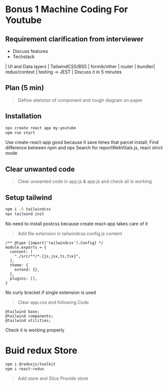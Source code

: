# Bonus 1 Machine Coding For Youtube

## Requirement clarification from interviewer

- Discuss features
- Techstack

| UI and Data layers | TailwindCSS/BS5 | formik/other | router | bundler| redux/context | testing -> JEST | Discuss it in 5 minutes

## Plan (5 min)

> Define skeloton of component and rough diagram on paper

## Installation

```sh
npx create react app my-youtube
npm run start
```

Use create-react-app good because it save times that parcel install; Find difference between npm and npx
Search for reportWebVitals.js, react strict mode

## Clear unwanted code

> Clear unwanted code in app.js & app.js and check all is working

## Setup tailwind

```sh
npm i -D tailwindcss
npx tailwind init
```

No need to install postcss because create react-app takes care of it

> Add file extension in tailwindcss.config.js content

```
/** @type {import('tailwindcss').Config} */
module.exports = {
  content: [
    "./src/**/*.{js,jsx,ts,tsx}",
  ],
  theme: {
    extend: {},
  },
  plugins: [],
}
```

No curly bracket if single extension is used

> Clear app.css and following Code

```
@tailwind base;
@tailwind components;
@tailwind utilities;
```

Check it is working properly

# Buid redux Store

```sh
npm i @reduxjs/toolkit
npm i react-redux
```

> Add store and Slice
> Provide store
